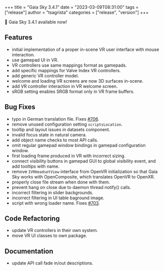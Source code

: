 +++
title = "Gaia Sky 3.4.1"
date = "2023-03-09T08:31:00"
tags = ["release"]
author = "tsagrista"
categories = ["release", "version"]
+++

📢 Gaia Sky 3.4.1 available now!

<!--more-->


## Features

- initial implementation of a proper in-scene VR user interface with mouse interaction.
- use gamepad UI in VR.
- VR controllers use same mappings format as gamepads.
- add specific mappings for Valve Index VR controllers.
- add generic VR controller model.
- welcome and loading VR screens are now 3D surfaces in-scene.
- add VR controller interaction in VR welcome screen.
- sRGB setting enables SRGB format only in VR frame buffers.

## Bug Fixes

- typo in German translation file. Fixes [#706](https://codeberg.org/gaiasky/gaiasky/issues/706).
- remove unused configuration setting `scriptsLocation`.
- tooltip and layout issues in datasets component.
- invalid focus state in natural camera.
- add object name checks to most API calls.
- omit regular gamepad window bindings in gamepad configuration window.
- first loading frame produced in VR with incorrect sizing.
- connect visibility buttons in gamepad GUI to global visibility event, and add tooltips with name.
- remove `IVRHeadsetView` interface from OpenVR initialization so that Gaia Sky works with OpenComposite, which translates OpenVR to OpenXR.
- properly close file stream when done with them.
- prevent hang on close due to daemon thread notify() calls.
- incorrect filtering in slider backgrounds.
- incorrect filtering in UI table baground image.
- script with wrong loader name. Fixes [#703](https://codeberg.org/gaiasky/gaiasky/issues/703).

## Code Refactoring

- update VR controllers in their own system.
- move VR UI classes to own package.

## Documentation

- update API call fade in/out descriptions.
